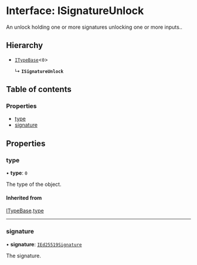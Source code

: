 # Interface: ISignatureUnlock

An unlock holding one or more signatures unlocking one or more inputs..

## Hierarchy

- [`ITypeBase`](ITypeBase.md)<``0``\>

  ↳ **`ISignatureUnlock`**

## Table of contents

### Properties

- [type](ISignatureUnlock.md#type)
- [signature](ISignatureUnlock.md#signature)

## Properties

### type

• **type**: ``0``

The type of the object.

#### Inherited from

[ITypeBase](ITypeBase.md).[type](ITypeBase.md#type)

___

### signature

• **signature**: [`IEd25519Signature`](IEd25519Signature.md)

The signature.
